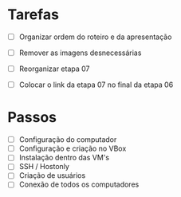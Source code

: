 # Tarefas
- [ ] Organizar ordem do roteiro e da apresentação
- [ ] Remover as imagens desnecessárias
- [ ] Reorganizar etapa 07
- [ ] Colocar o link da etapa 07 no final da etapa 06 



# Passos

- [ ] Configuração do computador
- [ ] Configuração e criação no VBox
- [ ] Instalação dentro das VM's
- [ ] SSH / Hostonly
- [ ] Criação de usuários
- [ ] Conexão de todos os computadores
